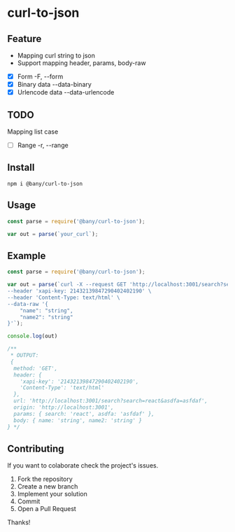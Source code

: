 # curl-to-json

## Feature
- Mapping curl string to json
- Support mapping header, params, body-raw
- [X] Form -F, --form
- [X] Binary data --data-binary
- [X] Urlencode data --data-urlencode
## TODO
Mapping list case
- [ ] Range -r, --range
## Install
```
npm i @bany/curl-to-json
```
## Usage

```js
const parse = require('@bany/curl-to-json');

var out = parse(`your_curl`);

```
## Example
```js
const parse = require('@bany/curl-to-json');

var out = parse(`curl -X --request GET 'http://localhost:3001/search?search=react&asdfa=asfdaf' \
--header 'xapi-key: 21432139847290402402190' \
--header 'Content-Type: text/html' \
--data-raw '{
    "name": "string",
    "name2": "string"
}'`);

console.log(out)

/**
 * OUTPUT:
 {
  method: 'GET',
  header: {
    'xapi-key': '21432139847290402402190',
    'Content-Type': 'text/html'
  },
  url: 'http://localhost:3001/search?search=react&asdfa=asfdaf',
  origin: 'http://localhost:3001',
  params: { search: 'react', asdfa: 'asfdaf' },
  body: { name: 'string', name2: 'string' }
} */
```

## Contributing

If you want to colaborate check the project's issues.

1. Fork the repository
2. Create a new branch
3. Implement your solution
4. Commit
5. Open a Pull Request

Thanks!

